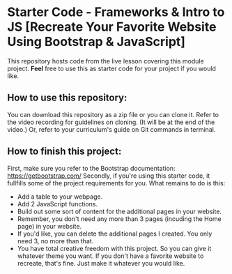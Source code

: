 # Starter Code - Frameworks & Intro to JS [Recreate Your Favorite Website Using Bootstrap & JavaScript]

This repository hosts code from the live lesson covering this module project. **Feel** free to use this as starter code for your project if you would like.

## How to use this repository:
You can download this repository as a zip file or you can clone it. Refer to the video recording for guidelines on cloning. (It will be at the end of the video.) Or, refer to your curriculum's guide on Git commands in terminal.

## How to finish this project:

First, make sure you refer to the Bootstrap documentation: https://getbootstrap.com/
Secondly, if you're using this starter code, it fullfills some of the project requirements for you. What remains to do is this:
- Add a table to your webpage.
- Add 2 JavaScript functions.
- Build out some sort of content for the additional pages in your website.
- Remember, you don't need any more than 3 pages (incuding the Home page) in your website.
- If you'd like, you can delete the additional pages I created. You only need 3, no more than that.
- You have total creative freedom with this project. So you can give it whatever theme you want. If you don't have a favorite website to recreate, that's fine. Just make it whatever you would like.
